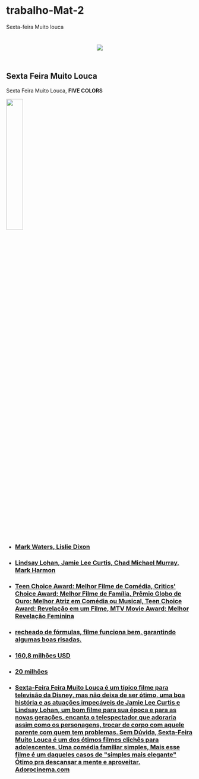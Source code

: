 # trabalho-Mat-2
Sexta-feira Muito louca
<!DOCTYPE html>
<html lang="pt-br">
<head>
<meta charset="UTF-8">
<title>5Colors</title>
<link rel="stylesheet" href="reset.css">
<link rel="stylesheet" href="style5.css">
</head>

<body>
<header>
<h1> <img id="(nomedaimagem)" src="(transferir (2).jpg)"></h1>

</header>

<h2 class="titulo-centralizado">Sexta Feira Muito Louca</h2>

<div class="principal">


<p class="titulo-centralizado">Sexta Feira Muito Louca, <strong>FIVE COLORS</strong> </p>
<img id="intro" src="transferir (1).jpg" width="30%">


</div>

<div class="navegacao">
<main>
<ul class="Sinopse:Tess é uma mãe que luta demais para se entender com a filha adolescente rebelde, Anna, de 15 anos. Decididas a acabar com as brigas, elas repentinamente trocam de corpos após comerem biscoitos da sorte em um restaurante chinês. Agora, cada uma precisa aprender a lidar com a vida da outra, com as confusões crescendo ainda mais pelo fato de Tess estar de casamento marcado.">
<li><a href="Direção e Roteristas"><h3>Mark Waters, Lislie Dixon</h3></a></li>
<li><a href="Elenco"><h3>Lindsay Lohan, Jamie Lee Curtis, Chad Michael Murray, Mark Harmon</h3></a></li>
<li><a href="Premiações que foi indicado/conquistado"><h3>Teen Choice Award: Melhor Filme de Comédia, Critics' Choice Award: Melhor Filme de Família, Prêmio Globo de Ouro: Melhor Atriz em Comédia ou Musical, Teen Choice Award: Revelação em um Filme, MTV Movie Award: Melhor Revelação Feminina</h3></a></li>
<li><a href="Comentário sobre a história sem spoiler"><h3> recheado de fórmulas, filme funciona bem, garantindo algumas boas risadas.</h3></a></li>
<li><a href="Bilheteria"><h3>160,8 milhões USD</h3></a></li>
<li><a href="Custo de Produção"><h3>20 milhões</h3></a></li>
<li><a href="Avalição dos Críticos/sites"><h3>Sexta-Feira Feira Muito Louca é um típico filme para televisão da Disney, mas não deixa de ser ótimo, uma boa história e as atuações impecáveis de Jamie Lee Curtis e Lindsay Lohan, um bom filme para sua época e para as novas gerações, encanta o telespectador que adoraria assim como os personagens, trocar de corpo com aquele parente com quem tem problemas. Sem Dúvida, Sexta-Feira Muito Louca é um dos ótimos filmes clichês para adolescentes.
Uma comédia familiar simples, Mais esse filme é um daqueles casos de "simples mais elegante" Ótimo pra descansar a mente e aproveitar. Adorocinema.com</h3></a></li>
</ul>
</main>
</div>


</body>
</html>

